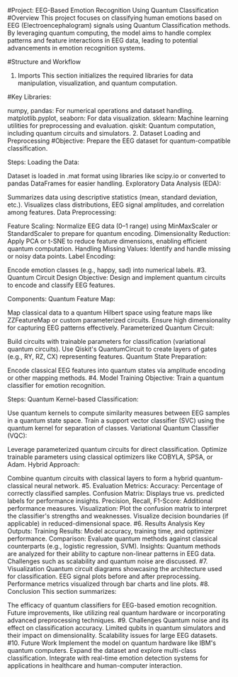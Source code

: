 #Project: EEG-Based Emotion Recognition Using Quantum Classification
#Overview
This project focuses on classifying human emotions based on EEG (Electroencephalogram) signals using Quantum Classification methods. By leveraging quantum computing, the model aims to handle complex patterns and feature interactions in EEG data, leading to potential advancements in emotion recognition systems.

#Structure and Workflow
1. Imports
This section initializes the required libraries for data manipulation, visualization, and quantum computation.

#Key Libraries:

numpy, pandas: For numerical operations and dataset handling.
matplotlib.pyplot, seaborn: For data visualization.
sklearn: Machine learning utilities for preprocessing and evaluation.
qiskit: Quantum computation, including quantum circuits and simulators.
2. Dataset Loading and Preprocessing
#Objective:
Prepare the EEG dataset for quantum-compatible classification.

Steps:
Loading the Data:

Dataset is loaded in .mat format using libraries like scipy.io or converted to pandas DataFrames for easier handling.
Exploratory Data Analysis (EDA):

Summarizes data using descriptive statistics (mean, standard deviation, etc.).
Visualizes class distributions, EEG signal amplitudes, and correlation among features.
Data Preprocessing:

Feature Scaling: Normalize EEG data (0–1 range) using MinMaxScaler or StandardScaler to prepare for quantum encoding.
Dimensionality Reduction: Apply PCA or t-SNE to reduce feature dimensions, enabling efficient quantum computation.
Handling Missing Values: Identify and handle missing or noisy data points.
Label Encoding:

Encode emotion classes (e.g., happy, sad) into numerical labels.
#3. Quantum Circuit Design
Objective:
Design and implement quantum circuits to encode and classify EEG features.

Components:
Quantum Feature Map:

Map classical data to a quantum Hilbert space using feature maps like ZZFeatureMap or custom parameterized circuits.
Ensure high dimensionality for capturing EEG patterns effectively.
Parameterized Quantum Circuit:

Build circuits with trainable parameters for classification (variational quantum circuits).
Use Qiskit's QuantumCircuit to create layers of gates (e.g., RY, RZ, CX) representing features.
Quantum State Preparation:

Encode classical EEG features into quantum states via amplitude encoding or other mapping methods.
#4. Model Training
Objective:
Train a quantum classifier for emotion recognition.

Steps:
Quantum Kernel-based Classification:

Use quantum kernels to compute similarity measures between EEG samples in a quantum state space.
Train a support vector classifier (SVC) using the quantum kernel for separation of classes.
Variational Quantum Classifier (VQC):

Leverage parameterized quantum circuits for direct classification.
Optimize trainable parameters using classical optimizers like COBYLA, SPSA, or Adam.
Hybrid Approach:

Combine quantum circuits with classical layers to form a hybrid quantum-classical neural network.
#5. Evaluation
Metrics:
Accuracy: Percentage of correctly classified samples.
Confusion Matrix: Displays true vs. predicted labels for performance insights.
Precision, Recall, F1-Score: Additional performance measures.
Visualization:
Plot the confusion matrix to interpret the classifier's strengths and weaknesses.
Visualize decision boundaries (if applicable) in reduced-dimensional space.
#6. Results Analysis
Key Outputs:
Training Results: Model accuracy, training time, and optimizer performance.
Comparison: Evaluate quantum methods against classical counterparts (e.g., logistic regression, SVM).
Insights:
Quantum methods are analyzed for their ability to capture non-linear patterns in EEG data.
Challenges such as scalability and quantum noise are discussed.
#7. Visualization
Quantum circuit diagrams showcasing the architecture used for classification.
EEG signal plots before and after preprocessing.
Performance metrics visualized through bar charts and line plots.
#8. Conclusion
This section summarizes:

The efficacy of quantum classifiers for EEG-based emotion recognition.
Future improvements, like utilizing real quantum hardware or incorporating advanced preprocessing techniques.
#9. Challenges
Quantum noise and its effect on classification accuracy.
Limited qubits in quantum simulators and their impact on dimensionality.
Scalability issues for large EEG datasets.
#10. Future Work
Implement the model on quantum hardware like IBM's quantum computers.
Expand the dataset and explore multi-class classification.
Integrate with real-time emotion detection systems for applications in healthcare and human-computer interaction.
